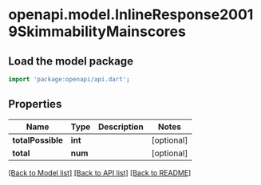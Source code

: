 # openapi.model.InlineResponse20019SkimmabilityMainscores

## Load the model package
```dart
import 'package:openapi/api.dart';
```

## Properties
Name | Type | Description | Notes
------------ | ------------- | ------------- | -------------
**totalPossible** | **int** |  | [optional] 
**total** | **num** |  | [optional] 

[[Back to Model list]](../README.md#documentation-for-models) [[Back to API list]](../README.md#documentation-for-api-endpoints) [[Back to README]](../README.md)


